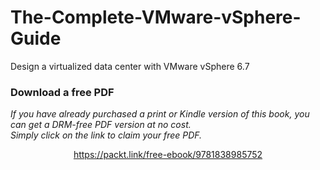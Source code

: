 # The-Complete-VMware-vSphere-Guide
Design a virtualized data center with VMware vSphere 6.7
### Download a free PDF

 <i>If you have already purchased a print or Kindle version of this book, you can get a DRM-free PDF version at no cost.<br>Simply click on the link to claim your free PDF.</i>
<p align="center"> <a href="https://packt.link/free-ebook/9781838985752">https://packt.link/free-ebook/9781838985752 </a> </p>